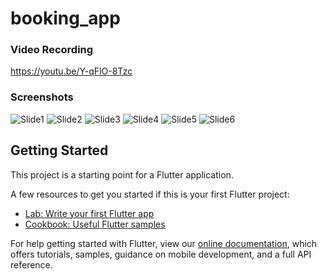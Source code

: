 # booking_app
### Video Recording
https://youtu.be/Y-qFlO-8Tzc
### Screenshots
![Slide1](https://user-images.githubusercontent.com/26098900/134802630-39b3f5a3-2349-4138-b8e2-f414aa963d95.PNG)
![Slide2](https://user-images.githubusercontent.com/26098900/134802631-a583adf9-07da-4767-bc7e-dc4b9e387b42.PNG)
![Slide3](https://user-images.githubusercontent.com/26098900/134802632-17c5066d-ab54-48ae-835c-a48ee9162a5d.PNG)
![Slide4](https://user-images.githubusercontent.com/26098900/134802635-881f2a54-15b9-4255-8799-02918cacc8e9.PNG)
![Slide5](https://user-images.githubusercontent.com/26098900/134802636-e74b3cf3-decc-4338-b8c8-012ca2568ae5.PNG)
![Slide6](https://user-images.githubusercontent.com/26098900/134802637-c0321cdf-9596-416d-b343-a7c3a3652dee.PNG)




## Getting Started

This project is a starting point for a Flutter application.

A few resources to get you started if this is your first Flutter project:

- [Lab: Write your first Flutter app](https://flutter.dev/docs/get-started/codelab)
- [Cookbook: Useful Flutter samples](https://flutter.dev/docs/cookbook)

For help getting started with Flutter, view our
[online documentation](https://flutter.dev/docs), which offers tutorials,
samples, guidance on mobile development, and a full API reference.
